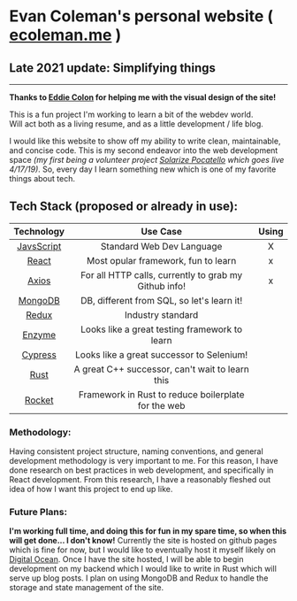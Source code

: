 # Evan Coleman's personal website ( [ecoleman.me](https://ecoleman.me/) )

## Late 2021 update: Simplifying things

----------------------------------------

**Thanks to [Eddie Colon](https://github.com/coloed3) for helping me with the visual design of the site!**

This is a fun project I'm working to learn a bit of the webdev world.  
Will act both as a living resume, and as a little development / life blog.

I would like this website to show off my ability to write clean, maintainable, and concise code. This is my second endeavor into the web development space _(my first being a volunteer project [Solarize Pocatello](http://solarizepocatello.org/) which goes live 4/17/19)_. So, every day I learn something new which is one of my favorite things about tech.

## Tech Stack (proposed or already in use):

|                 Technology                  |                       Use Case                        | Using |
| :-----------------------------------------: | :---------------------------------------------------: | :---: |
|  [JavsScript](https://www.javascript.com/)  |               Standard Web Dev Language               |   X   |
|        [React](https://reactjs.org/)        |          Most opular framework, fun to learn          |   x   |
|   [Axios](https://github.com/axios/axios)   | For all HTTP calls, currently to grab my Github info! |   x   |
|     [MongoDB](https://www.mongodb.com/)     |      DB, different from SQL, so let's learn it!       |       |
|       [Redux](https://redux.js.org/)        |                   Industry standard                   |       |
| [Enzyme](https://github.com/airbnb/enzyme/) |     Looks like a great testing framework to learn     |       |
|     [Cypress](https://www.cypress.io/)      |       Looks like a great successor to Selenium!       |       |
|     [Rust](https://www.rust-lang.org/)      |    A great C++ successor, can't wait to learn this    |       |
|        [Rocket](https://rocket.rs/)         |  Framework in Rust to reduce boilerplate for the web  |       |

### Methodology:

Having consistent project structure, naming conventions, and general development methodology is very important to me. For this reason, I have done research on best practices in web development, and specifically in React development. From this research, I have a reasonably fleshed out idea of how I want this project to end up like.

### Future Plans:

**I'm working full time, and doing this for fun in my spare time, so when this will get done... I don't know!**
Currently the site is hosted on github pages which is fine for now, but I would like to eventually host it myself likely on [Digital Ocean](https://www.digitalocean.com). Once I have the site hosted, I will be able to begin development on my backend which I would like to write in Rust which will serve up blog posts. I plan on using MongoDB and Redux to handle the storage and state management of the site.